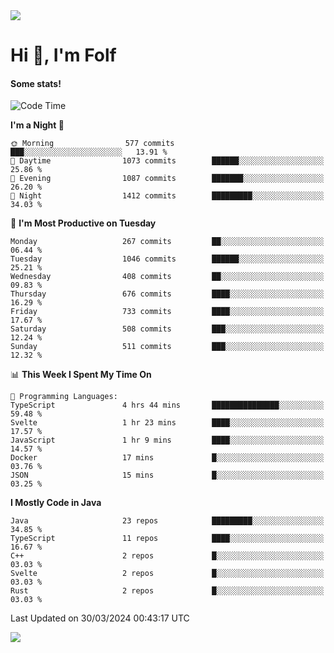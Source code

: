 <img src="https://komarev.com/ghpvc/?username=itsfolf"/>
<h1>Hi 👋, I'm Folf</h1>


#### Some stats!
<!--START_SECTION:waka-->
![Code Time](http://img.shields.io/badge/Code%20Time-2%2C171%20hrs%2059%20mins-blue)

**I'm a Night 🦉** 

```text
🌞 Morning                577 commits         ███░░░░░░░░░░░░░░░░░░░░░░   13.91 % 
🌆 Daytime                1073 commits        ██████░░░░░░░░░░░░░░░░░░░   25.86 % 
🌃 Evening                1087 commits        ███████░░░░░░░░░░░░░░░░░░   26.20 % 
🌙 Night                  1412 commits        █████████░░░░░░░░░░░░░░░░   34.03 % 
```
📅 **I'm Most Productive on Tuesday** 

```text
Monday                   267 commits         ██░░░░░░░░░░░░░░░░░░░░░░░   06.44 % 
Tuesday                  1046 commits        ██████░░░░░░░░░░░░░░░░░░░   25.21 % 
Wednesday                408 commits         ██░░░░░░░░░░░░░░░░░░░░░░░   09.83 % 
Thursday                 676 commits         ████░░░░░░░░░░░░░░░░░░░░░   16.29 % 
Friday                   733 commits         ████░░░░░░░░░░░░░░░░░░░░░   17.67 % 
Saturday                 508 commits         ███░░░░░░░░░░░░░░░░░░░░░░   12.24 % 
Sunday                   511 commits         ███░░░░░░░░░░░░░░░░░░░░░░   12.32 % 
```


📊 **This Week I Spent My Time On** 

```text
💬 Programming Languages: 
TypeScript               4 hrs 44 mins       ███████████████░░░░░░░░░░   59.48 % 
Svelte                   1 hr 23 mins        ████░░░░░░░░░░░░░░░░░░░░░   17.57 % 
JavaScript               1 hr 9 mins         ████░░░░░░░░░░░░░░░░░░░░░   14.57 % 
Docker                   17 mins             █░░░░░░░░░░░░░░░░░░░░░░░░   03.76 % 
JSON                     15 mins             █░░░░░░░░░░░░░░░░░░░░░░░░   03.25 % 
```

**I Mostly Code in Java** 

```text
Java                     23 repos            █████████░░░░░░░░░░░░░░░░   34.85 % 
TypeScript               11 repos            ████░░░░░░░░░░░░░░░░░░░░░   16.67 % 
C++                      2 repos             █░░░░░░░░░░░░░░░░░░░░░░░░   03.03 % 
Svelte                   2 repos             █░░░░░░░░░░░░░░░░░░░░░░░░   03.03 % 
Rust                     2 repos             █░░░░░░░░░░░░░░░░░░░░░░░░   03.03 % 
```




 Last Updated on 30/03/2024 00:43:17 UTC
<!--END_SECTION:waka-->
<a src="https://discord.com/users/1090088995976925305"><img src="https://lanyard-profile-readme.vercel.app/api/1090088995976925305"/></a></td> 
